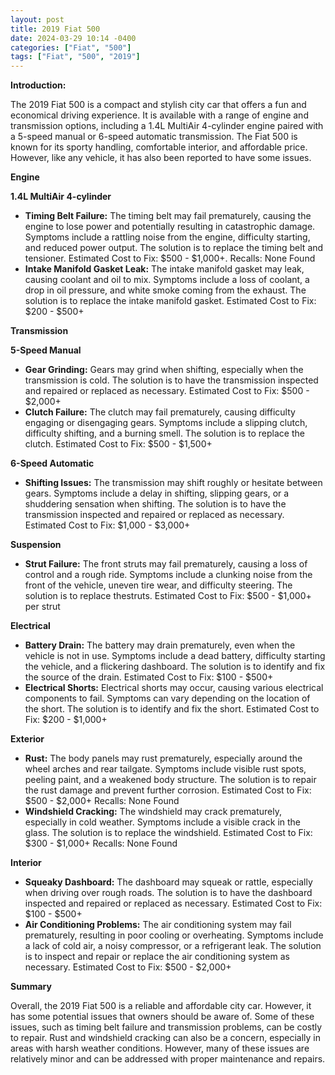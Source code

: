 ```yaml
---
layout: post
title: 2019 Fiat 500
date: 2024-03-29 10:14 -0400
categories: ["Fiat", "500"]
tags: ["Fiat", "500", "2019"]
---
```

**Introduction:**

The 2019 Fiat 500 is a compact and stylish city car that offers a fun and economical driving experience. It is available with a range of engine and transmission options, including a 1.4L MultiAir 4-cylinder engine paired with a 5-speed manual or 6-speed automatic transmission. The Fiat 500 is known for its sporty handling, comfortable interior, and affordable price. However, like any vehicle, it has also been reported to have some issues.

**Engine**

**1.4L MultiAir 4-cylinder**

- **Timing Belt Failure:** The timing belt may fail prematurely, causing the engine to lose power and potentially resulting in catastrophic damage. Symptoms include a rattling noise from the engine, difficulty starting, and reduced power output. The solution is to replace the timing belt and tensioner. Estimated Cost to Fix: $500 - $1,000+. Recalls: None Found
- **Intake Manifold Gasket Leak:** The intake manifold gasket may leak, causing coolant and oil to mix. Symptoms include a loss of coolant, a drop in oil pressure, and white smoke coming from the exhaust. The solution is to replace the intake manifold gasket. Estimated Cost to Fix: $200 - $500+

**Transmission**

**5-Speed Manual**

- **Gear Grinding:** Gears may grind when shifting, especially when the transmission is cold. The solution is to have the transmission inspected and repaired or replaced as necessary. Estimated Cost to Fix: $500 - $2,000+
- **Clutch Failure:** The clutch may fail prematurely, causing difficulty engaging or disengaging gears. Symptoms include a slipping clutch, difficulty shifting, and a burning smell. The solution is to replace the clutch. Estimated Cost to Fix: $500 - $1,500+

**6-Speed Automatic**

- **Shifting Issues:** The transmission may shift roughly or hesitate between gears. Symptoms include a delay in shifting, slipping gears, or a shuddering sensation when shifting. The solution is to have the transmission inspected and repaired or replaced as necessary. Estimated Cost to Fix: $1,000 - $3,000+

**Suspension**

- **Strut Failure:** The front struts may fail prematurely, causing a loss of control and a rough ride. Symptoms include a clunking noise from the front of the vehicle, uneven tire wear, and difficulty steering. The solution is to replace thestruts. Estimated Cost to Fix: $500 - $1,000+ per strut

**Electrical**

- **Battery Drain:** The battery may drain prematurely, even when the vehicle is not in use. Symptoms include a dead battery, difficulty starting the vehicle, and a flickering dashboard. The solution is to identify and fix the source of the drain. Estimated Cost to Fix: $100 - $500+
- **Electrical Shorts:** Electrical shorts may occur, causing various electrical components to fail. Symptoms can vary depending on the location of the short. The solution is to identify and fix the short. Estimated Cost to Fix: $200 - $1,000+

**Exterior**

- **Rust:** The body panels may rust prematurely, especially around the wheel arches and rear tailgate. Symptoms include visible rust spots, peeling paint, and a weakened body structure. The solution is to repair the rust damage and prevent further corrosion. Estimated Cost to Fix: $500 - $2,000+ Recalls: None Found
- **Windshield Cracking:** The windshield may crack prematurely, especially in cold weather. Symptoms include a visible crack in the glass. The solution is to replace the windshield. Estimated Cost to Fix: $300 - $1,000+ Recalls: None Found

**Interior**

- **Squeaky Dashboard:** The dashboard may squeak or rattle, especially when driving over rough roads. The solution is to have the dashboard inspected and repaired or replaced as necessary. Estimated Cost to Fix: $100 - $500+
- **Air Conditioning Problems:** The air conditioning system may fail prematurely, resulting in poor cooling or overheating. Symptoms include a lack of cold air, a noisy compressor, or a refrigerant leak. The solution is to inspect and repair or replace the air conditioning system as necessary. Estimated Cost to Fix: $500 - $2,000+

**Summary**

Overall, the 2019 Fiat 500 is a reliable and affordable city car. However, it has some potential issues that owners should be aware of. Some of these issues, such as timing belt failure and transmission problems, can be costly to repair. Rust and windshield cracking can also be a concern, especially in areas with harsh weather conditions. However, many of these issues are relatively minor and can be addressed with proper maintenance and repairs.
